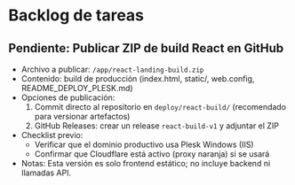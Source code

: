 # Backlog de tareas

## Pendiente: Publicar ZIP de build React en GitHub
- Archivo a publicar: `/app/react-landing-build.zip`
- Contenido: build de producción (index.html, static/, web.config, README_DEPLOY_PLESK.md)
- Opciones de publicación:
  1) Commit directo al repositorio en `deploy/react-build/` (recomendado para versionar artefactos)
  2) GitHub Releases: crear un release `react-build-v1` y adjuntar el ZIP
- Checklist previo:
  - Verificar que el dominio productivo usa Plesk Windows (IIS)
  - Confirmar que Cloudflare está activo (proxy naranja) si se usará
- Notas: Esta versión es solo frontend estático; no incluye backend ni llamadas API.